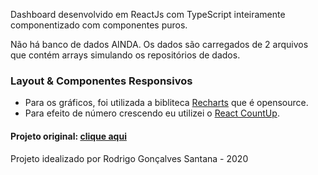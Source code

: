 Dashboard desenvolvido em ReactJs com TypeScript inteiramente
componentizado com componentes puros.

Não há banco de dados AINDA. Os dados são carregados de 2 arquivos que contém arrays simulando os repositórios de dados.

### Layout & Componentes Responsivos

- Para os gráficos, foi utilizada a bibliteca [Recharts](https://recharts.org/en-US/) que é opensource.
- Para efeito de número crescendo eu utilizei o [React CountUp](https://www.npmjs.com/package/react-countup).

#### Projeto original: [clique aqui](https://github.com/rodrigorgtic/minha-carteira-dashboard)

Projeto idealizado por Rodrigo Gonçalves Santana - 2020
